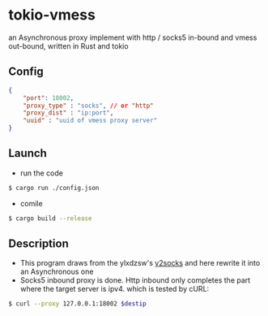 # tokio-vmess
an Asynchronous proxy implement with http / socks5 in-bound and vmess out-bound, written in Rust and tokio

## Config 
```json
{
    "port": 18002,
    "proxy_type" : "socks", // or "http"
    "proxy_dist" : "ip:port",
    "uuid" : "uuid of vmess proxy server"
}
```  

## Launch
+ run the code
```bash
$ cargo run ./config.json 
```
+ comile
```bash
$ cargo build --release
```

## Description
+ This program draws from the ylxdzsw's <a href="https://github.com/ylxdzsw/v2socks">v2socks</a> and here rewrite it into an Asynchronous one 
+ Socks5 inbound proxy is done. Http inbound only completes the part where the target server is ipv4. which is tested by cURL:
```bash
$ curl --proxy 127.0.0.1:18002 $destip
````
